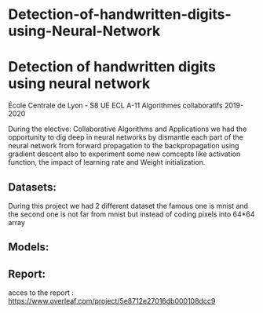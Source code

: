 # Detection-of-handwritten-digits-using-Neural-Network

Detection of handwritten digits using neural network
==========================

École Centrale de Lyon - S8 UE ECL A-11 Algorithmes collaboratifs 2019-2020

During the elective: Collaborative Algorithms and Applications we had the opportunity to dig deep in neural networks by dismantle each part of the neural network from forward propagation to the backpropagation using gradient descent also to experiment some new comcepts like activation function, the impact of learning rate and Weight initialization.


Datasets:
---------------
During this project we had 2 different dataset the famous one is mnist and the second one is not far from mnist but instead of coding pixels into 64*64 array 

Models:
---------------


Report:
---------------
acces to the report : https://www.overleaf.com/project/5e8712e27016db000108dcc9


